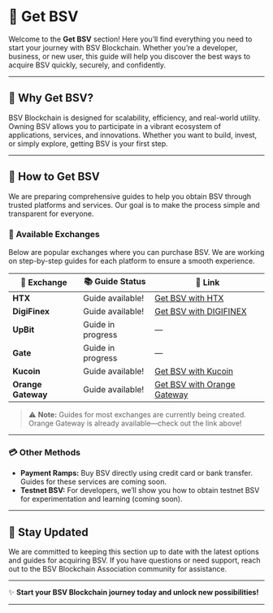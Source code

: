 

# 💸 Get BSV

Welcome to the **Get BSV** section!
Here you’ll find everything you need to start your journey with BSV Blockchain. Whether you’re a developer, business, or new user, this guide will help you discover the best ways to acquire BSV quickly, securely, and confidently.

---

## 🌟 Why Get BSV?

BSV Blockchain is designed for scalability, efficiency, and real-world utility. Owning BSV allows you to participate in a vibrant ecosystem of applications, services, and innovations. Whether you want to build, invest, or simply explore, getting BSV is your first step.

---

## 🛒 How to Get BSV

We are preparing comprehensive guides to help you obtain BSV through trusted platforms and services. Our goal is to make the process simple and transparent for everyone.

### 🏦 Available Exchanges

Below are popular exchanges where you can purchase BSV.
We are working on step-by-step guides for each platform to ensure a smooth experience.

| 🏢 Exchange         | 📚 Guide Status         | 🔗 Link                |
|---------------------|------------------------|------------------------|
| **HTX**             | Guide available!        | [Get BSV with HTX](htx.md)                      |
| **DigiFinex**       | Guide available!        | [Get BSV with DIGIFINEX](digifinex.md)                      |
| **UpBit**           | Guide in progress      | —                      |
| **Gate**            | Guide in progress      | —                      |
| **Kucoin**          | Guide available!        | [Get BSV with Kucoin](kucoin.md)                      |
| **Orange Gateway**  | Guide available!       | [Get BSV with Orange Gateway](orange-gateway.md) |

> ⚠️ **Note:** Guides for most exchanges are currently being created. Orange Gateway is already available—check out the link above!

---

### 💳 Other Methods

- **Payment Ramps:** Buy BSV directly using credit card or bank transfer. Guides for these services are coming soon.
- **Testnet BSV:** For developers, we’ll show you how to obtain testnet BSV for experimentation and learning (coming soon).

---

## 🔔 Stay Updated

We are committed to keeping this section up to date with the latest options and guides for acquiring BSV.
If you have questions or need support, reach out to the BSV Blockchain Association community for assistance.

---

✨ **Start your BSV Blockchain journey today and unlock new possibilities!**

---
